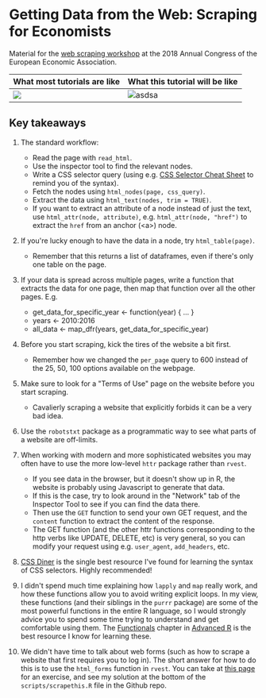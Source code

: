 # Getting Data from the Web: Scraping for Economists

Material for the [web scraping
workshop](http://www.eea-esem-congresses.org/index.php?sezn=7&page=137) at the
2018 Annual Congress of the European Economic Association.

| What most tutorials are like | What this tutorial will be like | 
| ------------- |-------------| 
| ![](https://pbs.twimg.com/media/Bs13i6LCcAAvwCf.jpg) | ![asdsa](https://media0.giphy.com/media/q7UpJegIZjsk0/480w_s.jpg) |

## Key takeaways

1. The standard workflow:
    * Read the page with `read_html`.
    * Use the inspector tool to find the relevant nodes.
    * Write a CSS selector query (using e.g. 
    [CSS Selector Cheat Sheet](https://www.w3schools.com/cssref/css_selectors.asp)
    to remind you of the syntax).
    * Fetch the nodes using `html_nodes(page, css_query)`.
    * Extract the data using `html_text(nodes, trim = TRUE)`.
    * If you want to extract an attribute of a node instead of just the text,
    use `html_attr(node, attribute)`, e.g. `html_attr(node, "href")` to extract
    the  `href` from an anchor (\<a\>) node.

2. If you're lucky enough to have the data in a <table> node, try `html_table(page)`.
    * Remember that this returns a list of dataframes, even if there's only one
    table on the page.

3. If your data is spread across multiple pages, write a function that extracts
the data for one page, then map that function over all the other pages. E.g.
    * get_data_for_specific_year <- function(year) { ... }
    * years <- 2010:2016
    * all_data <- map_dfr(years, get_data_for_specific_year)

4. Before you start scraping, kick the tires of the website a bit first.
    * Remember how we changed the `per_page` query to 600 instead of the
    25, 50, 100 options available on the webpage.

5. Make sure to look for a "Terms of Use" page on the website before you start scraping.
    * Cavalierly scraping a website that explicitly forbids it can be a very bad idea.

6. Use the `robotstxt` package as a programmatic way to see what parts of a
website are off-limits.

7. When working with modern and more sophisticated websites you may often have to
use the more low-level `httr` package rather than `rvest`.
    * If you see data in the browser, but it doesn't show up in R, the website is
      probably using Javascript to generate that data.
    * If this is the case, try to look around in the "Network" tab of the
      Inspector Tool to see if you can find the data there.
    * Then use the `GET` function to send your own GET request, and the `content`
      function to extract the content of the response.
    * The GET function (and the other httr functions corresponding to the http
      verbs like UPDATE, DELETE, etc) is very general, so you can modify your
      request using e.g. `user_agent`, `add_headers`, etc.

8. [CSS Diner](https://flukeout.github.io/) is the single best resource I've
found for learning the syntax of CSS selectors. Highly recommended!

9. I didn't spend much time explaining how `lapply` and `map` really work, and
how these functions allow you to avoid writing explicit loops. In my view, these
functions (and their siblings in the `purrr` package) are some of the most
powerful functions in the entire R language, so I would strongly advice you to
spend some time trying to understand and get comfortable using them. The
[Functionals](http://adv-r.had.co.nz/Functionals.html) chapter in [Advanced
R](http://adv-r.had.co.nz/) is the best resource I know for learning these.

10. We didn't have time to talk about web forms (such as how to scrape a website
that first requires you to log in). The short answer for how to do this is to
use the `html_forms` function in `rvest`. You can take at [this
page](https://scrapethissite.com/pages/advanced/?gotcha=login) for an exercise,
and see my solution at the bottom of the `scripts/scrapethis.R` file in the
Github repo.
